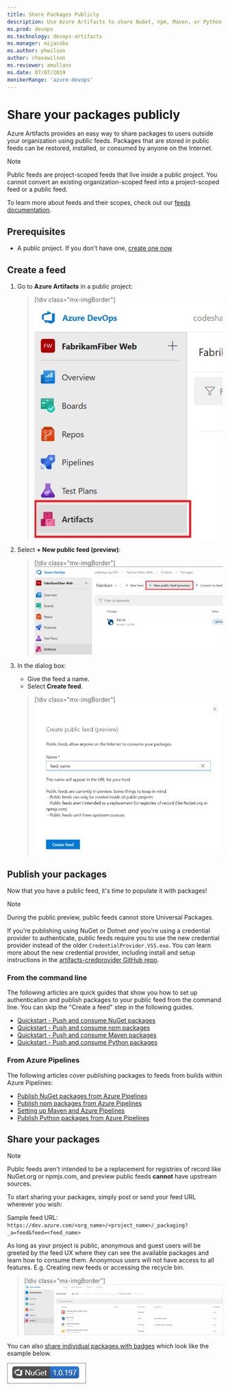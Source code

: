 ```yaml
---
title: Share Packages Publicly
description: Use Azure Artifacts to share NuGet, npm, Maven, or Python packages with anonymous users in with public feeds
ms.prod: devops
ms.technology: devops-artifacts
ms.manager: mijacobs
ms.author: phwilson
author: chasewilson
ms.reviewer: amullans
ms.date: 07/07/2019
monikerRange: 'azure-devops'
---
```


# Share your packages publicly

Azure Artifacts provides an easy way to share packages to users outside your organization using public feeds. Packages that are stored in public feeds can be restored, installed, or consumed by anyone on the Internet. 

> [!NOTE]
> Public feeds are project-scoped feeds that live inside a public project. You cannot convert an existing organization-scoped feed into a project-scoped feed or a public feed.

To learn more about feeds and their scopes, check out our [feeds documentation](../concepts/feeds.md).

## Prerequisites

* A public project. If you don't have one, [create one now](../../organizations/public/create-public-project.md)

## Create a feed

1. Go to **Azure Artifacts** in a public project:

   > [!div class="mx-imgBorder"] 
   >![Go to Azure Artifacts](../_img/goto-feed-hub-azure-devops-newnav.png)
   > 

1. Select **+ New public feed (preview)**:

   > [!div class="mx-imgBorder"] 
   >![New feed button](../_img/new-public-feed-button-azure-devops-newnav.png)
   > 

1. In the dialog box:
   - Give the feed a name.
   - Select **Create feed**.

   > [!div class="mx-imgBorder"] 
   >![New feed dialog box](../_img/new-public-feed-dialog-azure-devops-newnav.png)
   >

## Publish your packages

Now that you have a public feed, it's time to populate it with packages! 

> [!NOTE]
> During the public preview, public feeds cannot store Universal Packages.

If you're publishing using NuGet or Dotnet _and_ you're using a credential provider to authenticate, public feeds require you to use the new credential provider instead of the older `CredentialProvider.VSS.exe`. You can learn more about the new credential provider, including install and setup instructions in the [artifacts-credprovider GitHub repo](https://github.com/Microsoft/artifacts-credprovider).

### From the command line

The following articles are quick guides that show you how to set up authentication and publish packages to your public feed from the command line. You can skip the "Create a feed" step in the following guides.

* [Quickstart - Push and consume NuGet packages](../get-started-nuget.md)
* [Quickstart - Push and consume npm packages](../get-started-npm.md)
* [Quickstart - Push and consume Maven packages](../get-started-maven.md)
* [Quickstart - Push and consume Python packages](../quickstarts/python-packages.md)

### From Azure Pipelines

The following articles cover publishing packages to feeds from builds within Azure Pipelines:

* [Publish NuGet packages from Azure Pipelines](../../pipelines/artifacts/nuget.md)
* [Publish npm packages from Azure Pipelines](../../pipelines/artifacts/npm.md)
* [Setting up Maven and Azure Pipelines](../../pipelines/artifacts/maven.md)
* [Publish Python packages from Azure Pipelines](../../pipelines/artifacts/pypi.md)


## Share your packages

> [!NOTE]
> Public feeds aren't intended to be a replacement for registries of record like NuGet.org or npmjs.com, and preview public feeds **cannot** have upstream sources.

To start sharing your packages, simply post or send your feed URL wherever you wish:

Sample feed URL: `https://dev.azure.com/<org_name>/<project_name>/_packaging?_a=feed&feed=<feed_name>`
 
As long as your project is public, anonymous and guest users will be greeted by the feed UX where they can see the available packages and learn how to consume them. Anonymous users will not have access to all features. E.g. Creating new feeds or accessing the recycle bin.

> [!div class="mx-imgBorder"] 
>![Feed UX from an anonymous or guest user with certain commands greyed out, except Connect to Feed](../_img/anonymous-public-feeds.png)
>

You can also [share individual packages with badges](../package-badges.md) which look like the example below. 

![Azure DevOps Services Package sharing badge for NuGet, npm, or Maven](../_shared/_img/package-badge.png)



